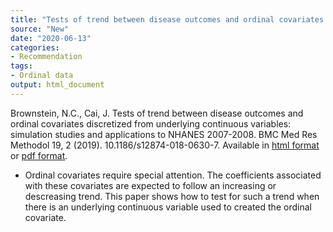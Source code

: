 ```yaml
---
title: "Tests of trend between disease outcomes and ordinal covariates discretized from underlying continuous variables"
source: "New"
date: "2020-06-13"
categories:
- Recommendation
tags:
- Ordinal data
output: html_document
---
```


Brownstein, N.C., Cai, J. Tests of trend between disease outcomes and ordinal covariates discretized from underlying continuous variables: simulation studies and applications to NHANES 2007-2008. BMC Med Res Methodol 19, 2 (2019). 10.1186/s12874-018-0630-7. Available in [html format](https://link.springer.com/article/10.1186/s12874-018-0630-7) or [pdf format](https://link.springer.com/content/pdf/10.1186/s12874-018-0630-7.pdf). 


+ Ordinal covariates require special attention. The coefficients associated with these covariates are expected to follow an increasing or descreasing trend. This paper shows how to test for such a trend when there is an underlying continuous variable used to created the ordinal covariate.

<!---More--->

